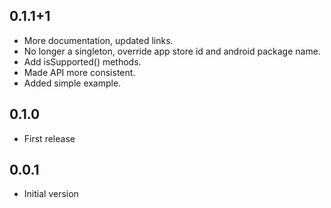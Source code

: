 ## 0.1.1+1

* More documentation, updated links.
* No longer a singleton, override app store id and android package name.
* Add isSupported() methods.
* Made API more consistent.
* Added simple example.

## 0.1.0

* First release

## 0.0.1

* Initial version

